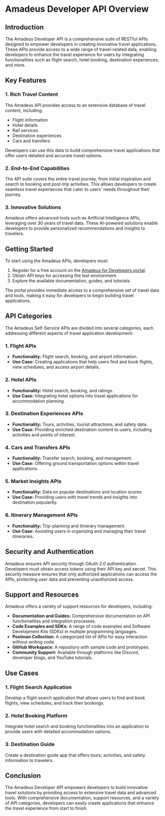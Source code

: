 # Amadeus Developer API Overview

## Introduction
The Amadeus Developer API is a comprehensive suite of RESTful APIs designed to empower developers in creating innovative travel applications. These APIs provide access to a wide range of travel-related data, enabling developers to enhance the travel experience for users by integrating functionalities such as flight search, hotel booking, destination experiences, and more.

## Key Features
### 1. Rich Travel Content
The Amadeus API provides access to an extensive database of travel content, including:
- Flight information
- Hotel details
- Rail services
- Destination experiences
- Cars and transfers

Developers can use this data to build comprehensive travel applications that offer users detailed and accurate travel options.

### 2. End-to-End Capabilities
The API suite covers the entire travel journey, from initial inspiration and search to booking and post-trip activities. This allows developers to create seamless travel experiences that cater to users' needs throughout their journey.

### 3. Innovative Solutions
Amadeus offers advanced tools such as Artificial Intelligence APIs, leveraging over 30 years of travel data. These AI-powered solutions enable developers to provide personalized recommendations and insights to travelers.

## Getting Started
To start using the Amadeus APIs, developers must:
1. Register for a free account on the [Amadeus for Developers portal](https://developers.amadeus.com/).
2. Obtain API keys for accessing the test environment.
3. Explore the available documentation, guides, and tutorials.

The portal provides immediate access to a comprehensive set of travel data and tools, making it easy for developers to begin building travel applications.

## API Categories
The Amadeus Self-Service APIs are divided into several categories, each addressing different aspects of travel application development:

### 1. Flight APIs
- **Functionality:** Flight search, booking, and airport information.
- **Use Case:** Creating applications that help users find and book flights, view schedules, and access airport details.

### 2. Hotel APIs
- **Functionality:** Hotel search, booking, and ratings.
- **Use Case:** Integrating hotel options into travel applications for accommodation planning.

### 3. Destination Experiences APIs
- **Functionality:** Tours, activities, tourist attractions, and safety data.
- **Use Case:** Providing enriched destination content to users, including activities and points of interest.

### 4. Cars and Transfers APIs
- **Functionality:** Transfer search, booking, and management.
- **Use Case:** Offering ground transportation options within travel applications.

### 5. Market Insights APIs
- **Functionality:** Data on popular destinations and location scores.
- **Use Case:** Providing users with travel trends and insights into destination popularity.

### 6. Itinerary Management APIs
- **Functionality:** Trip-planning and itinerary management.
- **Use Case:** Assisting users in organizing and managing their travel itineraries.

## Security and Authentication
Amadeus ensures API security through OAuth 2.0 authentication. Developers must obtain access tokens using their API key and secret. This security measure ensures that only authorized applications can access the APIs, protecting user data and preventing unauthorized access.

## Support and Resources
Amadeus offers a variety of support resources for developers, including:
- **Documentation and Guides:** Comprehensive documentation on API functionalities and integration processes.
- **Code Examples and SDKs:** A range of code examples and Software Development Kits (SDKs) in multiple programming languages.
- **Postman Collection:** A categorized list of APIs for easy interaction without writing code.
- **GitHub Workspace:** A repository with sample code and prototypes.
- **Community Support:** Available through platforms like Discord, developer blogs, and YouTube tutorials.

## Use Cases
### 1. Flight Search Application
Develop a flight search application that allows users to find and book flights, view schedules, and track their bookings.

### 2. Hotel Booking Platform
Integrate hotel search and booking functionalities into an application to provide users with detailed accommodation options.

### 3. Destination Guide
Create a destination guide app that offers tours, activities, and safety information to travelers.

## Conclusion
The Amadeus Developer API empowers developers to build innovative travel solutions by providing access to extensive travel data and advanced tools. With comprehensive documentation, support resources, and a variety of API categories, developers can easily create applications that enhance the travel experience from start to finish.


